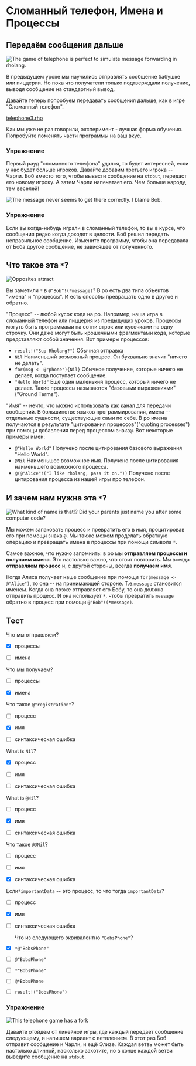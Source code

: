 # Сломанный телефон, Имена и Процессы

## Передаём сообщения дальше


![The game of telephone is perfect to simulate message forwarding in rholang.](telephone.png)



В предыдущем уроке мы научились отправлять сообщение бабушке или пиццерии. Но пока что получатели только подтверждали получение, выводя сообщение на стандартный вывод.

Давайте теперь попробуем передавать сообщения дальше, как в игре "Сломанный телефон".

[telephone3.rho](telephone3.rho)

Как мы уже не раз говорили, эксперимент - лучшая форма обучения. Попробуйте поменять части программы на ваш вкус.

### Упражнение

Первый рауд "сломанного телефона" удался, то будет интересней, если у нас будет больше игроков. Давайте добавим третьего игрока -- Чарли. Боб вместо того, чтобы вывести сообщение на `stdout`, передаст его новому игроку. А затем Чарли напечатает его. Чем больше народу, тем веселей!



![The message never seems to get there correctly. I blame Bob.](telephoneChangedMessage.png)



### Упражнение
Если вы когда-нибудь играли в сломанный телефон, то вы в курсе, что сообщения редко когда доходят в целости. Боб решил передать неправильное сообщение. Измените программу, чтобы она передавала от Боба другое сообщение, не зависящее от полученного.


## Что такое эта `*`?

![Opposites attract](inverse.png)

Вы заметили `*` в `@"Bob"!(*message)`? В ро есть два типа объектов "имена" и "процессы". И есть способы превращать одно в другое и обратно.

<!-- TODO: Maybe an illustration of arrows labeled * and @ would be better here? -->

"Процесс" -- любой кусок кода на ро. Например, наша игра в сломанный телефон или пиццерия из предыдущих уроков. Процессы могуть быть программами на сотни строк или кусочками на одну строчку. Они даже могут быть крошечными фрагментами кода, которые представляют собой значения. Вот примеры процессов:

 - `result!("Sup Rholang?")` Обычная отправка
 - `Nil` Наименьший возможный процесс. Он буквально значит "ничего не делать".
 - `for(msg <- @"phone"){Nil}` Обычное получение, которые ничего не делает, когда поступает сообщение.
 - `"Hello World"` Ещё один маленький процесс, который ничего не делает. Такие процессы называются "базовыми выражениями" ("Ground Terms").


"Имя" -- нечто, что можно использовать как канал для передачи сообщений. В большинстве языков программирования, имена -- отдельные сущности, существующие сами по себе. В ро имена получаются в результате "цитирования процессов"("quoting processes") при помощи добавления перед процессом знака`@`. Вот некоторые примеры имен:

 - `@"Hello World"` Получено после цитирования базового выражения "Hello World".
 - `@Nil` Наименьшее возможное имя. Получено после цитирования наименьшего возможного процесса.
 - `@(@"Alice"!("I like rholang, pass it on."))` Получено после цитирования процесса из нашей игры про телефон.



## И зачем нам нужна эта `*`?


![What kind of name is that!? Did your parents just name you after some computer code?](myNameIs.png)

Мы можем запаковать процесс и превратить его в имя, процитировав его при помощи знака `@`. Мы также можем проделать обратную операцию и превращать имена в процессы при помощи символа `*`.

Самое важное, что нужно запомнить: в ро мы <strong>отправляем процессы и получаем имена</strong>. Это настолько важно, что стоит повторить. Мы всегда <strong>отправляем процесс</strong> и, с другой стороны, всегда <strong>получаем имя</strong>.

Когда Алиса получает наше сообщение при помощи `for(message <- @"Alice")`, то она -- на принимающей стороне. Т.е.`message` становится именем. Когда она позже отправляет его Бобу, то она должна отправить процесс. И она использует `*`, чтобы превратить `message` обратно в процесс при помощи `@"Bob"!(*message)`.



## Тест

Что мы отправляем?
- [x] процессы
- [ ] имена



Что мы получаем?
- [ ] процессы
- [x] имена


Что такое `@"registration"`?
- [ ] процесс
- [x] имя
- [ ] синтаксическая ошибка




What is `Nil`?
- [x] процесс
- [ ] имя
- [ ] синтаксическая ошибка



What is `@Nil`?
- [ ] процесс
- [x] имя
- [ ] синтаксическая ошибка




Что такое `@@Nil`?
- [ ] процесс
- [ ] имя
- [x] синтаксическая ошибка


Если`*importantData` -- это процесс, то что тогда `importantData`?
- [ ] процесс
- [x] имя
- [ ] синтаксическая ошибка



  Что из следующего эквивалентно `"BobsPhone"`?
- [x] `*@"BobsPhone"`
- [ ] `@"BobsPhone"`
- [ ] `*"BobsPhone"`
- [ ] `@*BobsPhone`
- [ ] `result!("BobsPhone")`



### Упражнение

![This telephone game has a fork](telephoneFork.png)

Давайте отойдем от линейной игры, где каждый передает сообщение следующему, и напишем вариант с ветвлением. В этот раз Боб отправит сообщение и Чарли, и ещё Элизе.
Каждая ветвь может быть настолько длинной, насколько захотите, но в конце каждой ветви выведите сообщение на `stdout`.
